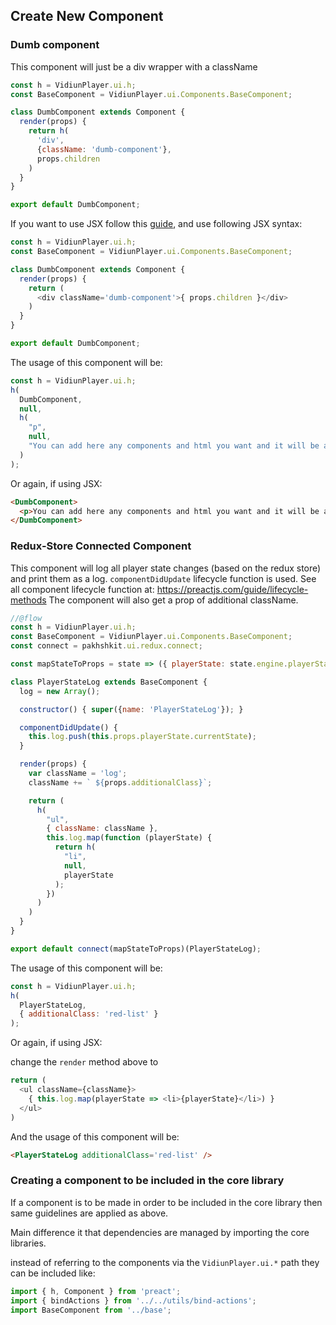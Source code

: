## Create New Component

### Dumb component

This component will just be a div wrapper with a className

```javascript
const h = VidiunPlayer.ui.h;
const BaseComponent = VidiunPlayer.ui.Components.BaseComponent;

class DumbComponent extends Component {
  render(props) {
    return h(
      'div', 
      {className: 'dumb-component'},
      props.children
    )
  }
}

export default DumbComponent;
```

If you want to use JSX follow this [guide](./custom-ui-preset.md#using-jsx), and use following JSX syntax:

```javascript
const h = VidiunPlayer.ui.h;
const BaseComponent = VidiunPlayer.ui.Components.BaseComponent;

class DumbComponent extends Component {
  render(props) {
    return (
      <div className='dumb-component'>{ props.children }</div>
    )
  }
}

export default DumbComponent;
```

The usage of this component will be:

```javascript
const h = VidiunPlayer.ui.h;
h(
  DumbComponent,
  null,
  h(
    "p",
    null,
    "You can add here any components and html you want and it will be appended to the DumbComponent"
  )
);
```

Or again, if using JSX:
```html
<DumbComponent>
  <p>You can add here any components and html you want and it will be appended to the DumbComponent</p>
</DumbComponent>
```

### Redux-Store Connected Component

This component will log all player state changes (based on the redux store) and print them as a log.
`componentDidUpdate` lifecycle function is used.
See all component lifecycle function at: <a href="https://preactjs.com/guide/lifecycle-methods">https://preactjs.com/guide/lifecycle-methods</a>
The component will also get a prop of additional className.

```javascript
//@flow
const h = VidiunPlayer.ui.h;
const BaseComponent = VidiunPlayer.ui.Components.BaseComponent;
const connect = pakhshkit.ui.redux.connect;

const mapStateToProps = state => ({ playerState: state.engine.playerState });

class PlayerStateLog extends BaseComponent {
  log = new Array();

  constructor() { super({name: 'PlayerStateLog'}); }

  componentDidUpdate() {
    this.log.push(this.props.playerState.currentState);
  }

  render(props) {
    var className = 'log';
    className += ` ${props.additionalClass}`;

    return (
      h(
        "ul",
        { className: className },
        this.log.map(function (playerState) {
          return h(
            "li",
            null,
            playerState
          );
        })
      )
    )
  }
}

export default connect(mapStateToProps)(PlayerStateLog);

```

The usage of this component will be:

```javascript
const h = VidiunPlayer.ui.h;
h(
  PlayerStateLog,
  { additionalClass: 'red-list' }
);
```

Or again, if using JSX:

change the `render` method above to

```javascript
return (
  <ul className={className}>
    { this.log.map(playerState => <li>{playerState}</li>) }
  </ul>
)
```

And the usage of this component will be:

```html
<PlayerStateLog additionalClass='red-list' />
```

### Creating a component to be included in the core library

If a component is to be made in order to be included in the core library then same guidelines are applied as above.

Main difference it that dependencies are managed by importing the core libraries.

instead of referring to the components via the `VidiunPlayer.ui.*` path they can be included like:

```javascript
import { h, Component } from 'preact';
import { bindActions } from '../../utils/bind-actions';
import BaseComponent from '../base';
```
